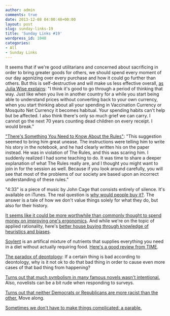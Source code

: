 ```yaml
---
author: admin
comments: true
date: 2013-12-08 04:00:48+00:00
layout: post
slug: sunday-links-19
title: 'Sunday Links #19'
wordpress_id: 1048
categories:
- All
- Sunday Links
---
```


It seems that if we're good utilitarians and concerned about sacrificing in order to bring greater goods for others, we should spend every moment of our day agonizing over every purchase and how it could go further than others.  But this is self-destructive and will make us less effective overall, [as Julia Wise explains](http://www.givingwhatwecan.org/blog/2013-03-07/tradeoffs): "I think it's good to go through a period of thinking that way.  Just like when you live in another country for a while you start being able to understand prices without converting back to your own currency, when you start thinking about all your spending in Vaccination Currency or Mosquito Net Currency it becomes habitual.  Your spending habits can't help but be affected.  I also think there's only so much grief we can carry.  I cannot go the next 70 years counting dead children on every receipt.  I would break."

["There's Something You Need to Know About the Rules"](http://www.mrmoneymustache.com/2013/10/22/theres-something-you-need-to-know-about-the-rules/): "This suggestion seemed to bring him great unease. The instructions were telling him to write his story in the notebook, and he had clearly written his on the paper instead. He was in violation of The Rules, and this was scaring him.  I suddenly realized I had some teaching to do. It was time to share a deeper explanation of what The Rules really are, and I thought you might want to join in for the session as well. Because if you look around carefully, you will see that most of the problems of our society are based upon an incorrect understanding of these rules."

"4:33" is a piece of music by John Cage that consists entirely of silence.  It's available on iTunes.  The real question is [why would people buy it?](http://whywereason.com/2011/07/29/why-youll-pay-for-silence-john-cages-433/).  The answer is a tale of how we don't value things solely for what they do, but also for their history.

[It seems like it could be more worthwhile than commonly thought to spend money on improving one's ergonomics](http://lesswrong.com/lw/5r6/spend_money_on_ergonomics/).  And while we're on the topic of applied rationality, here's [better house buying through knowledge of heuristics and biases](http://lesswrong.com/lw/7am/rational_home_buying/).

[Soylent](www.cookingfor20.com/2013/06/18/hacker-school-soylent-recipe/) is an artifical mixture of nutrients that supplies everything you need in a diet without actually requiring food.  [Here's a good review from TIME](http://healthland.time.com/2013/06/10/soylent-is-the-food-of-the-future-really-a-nutrition-solution/).

[The paradox of deontology](http://www.academia.edu/1093050/The_Paradox_of_Deontology_Revisited): If a certain thing is bad according to deontology, why is it not ok to do that bad thing in order to cause even more cases of that bad thing from happening?

[Turns out that much symbolism in many famous novels wasn't intentional.](http://mentalfloss.com/article/30937/famous-novelists-symbolism-their-work-and-whether-it-was-intentional)  Also, novelists can be a bit rude when responding to surveys.

[Turns out that neither Democrats or Republicans are more racist than the other.](http://marginalrevolution.com/marginalrevolution/2012/08/racism-by-political-party.html)  Move along.

[Sometimes we don't have to make things complicated: a parable.](https://news.ycombinator.com/item?id=4997703)
